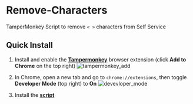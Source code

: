 # Remove-Characters  
TamperMonkey Script to remove `< >` characters from Self Service

## Quick Install

1. Install and enable the [**Tampermonkey**](https://chromewebstore.google.com/detail/tampermonkey/dhdgffkkebhmkfjojejmpbldmpobfkfo?pli=1) browser extension (click **Add to Chrome** on the top right)  ![tampermonkey_add](https://github.com/user-attachments/assets/609eb9c3-c655-41ed-979f-b50951fab879)

2. In Chrome, open a new tab and go to `chrome://extensions`, then toggle **Developer Mode** (top right) to **On**  ![devevloper_mode](https://github.com/user-attachments/assets/c2409242-7a92-4257-8087-d230947d8599)

3. Install the [**script**](https://raw.githubusercontent.com/bslange2/Remove-Characters/master/Desktop/remove_characters.user.js)  
